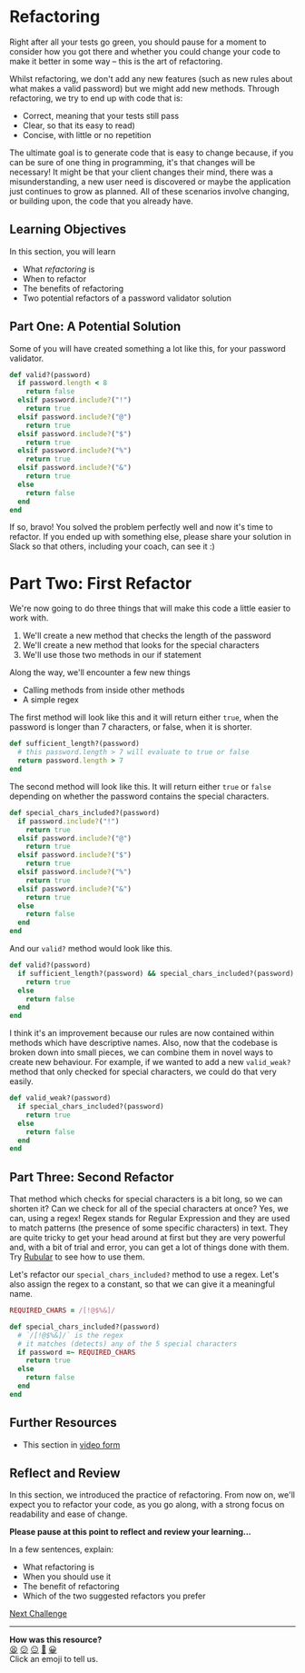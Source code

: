 # Refactoring

Right after all your tests go green, you should pause for a moment to consider how you got there and whether you could change your code to make it better in some way – this is the art of refactoring.

Whilst refactoring, we don't add any new features (such as new rules about what makes a valid password) but we might add new methods. Through refactoring, we try to end up with code that is:

- Correct, meaning that your tests still pass
- Clear, so that its easy to read)
- Concise, with little or no repetition

The ultimate goal is to generate code that is easy to change because, if you can be sure of one thing in programming, it's that changes will be necessary! It might be that your client changes their mind, there was a misunderstanding, a new user need is discovered or maybe the application just continues to grow as planned. All of these scenarios involve changing, or building upon, the code that you already have.

## Learning Objectives

In this section, you will learn
- What _refactoring_ is
- When to refactor
- The benefits of refactoring
- Two potential refactors of a password validator solution

## Part One: A Potential Solution

Some of you will have created something a lot like this, for your password validator.

```ruby
def valid?(password)
  if password.length < 8
    return false
  elsif password.include?("!")
    return true
  elsif password.include?("@")
    return true
  elsif password.include?("$")
    return true
  elsif password.include?("%")
    return true
  elsif password.include?("&")
    return true
  else
    return false
  end
end
```

If so, bravo! You solved the problem perfectly well and now it's time to refactor. If you ended up with something else, please share your solution in Slack so that others, including your coach, can see it :)

# Part Two: First Refactor

We're now going to do three things that will make this code a little easier to work with.

1. We'll create a new method that checks the length of the password
2. We'll create a new method that looks for the special characters
3. We'll use those two methods in our if statement

Along the way, we'll encounter a few new things
- Calling methods from inside other methods
- A simple regex

The first method will look like this and it will return either `true`, when the password is longer than 7 characters, or false, when it is shorter.

```ruby
def sufficient_length?(password)
  # this password.length > 7 will evaluate to true or false
  return password.length > 7
end
```

The second method will look like this. It will return either `true` or `false` depending on whether the password contains the special characters.

```ruby
def special_chars_included?(password)
  if password.include?("!")
    return true
  elsif password.include?("@")
    return true
  elsif password.include?("$")
    return true
  elsif password.include?("%")
    return true
  elsif password.include?("&")
    return true
  else
    return false
  end
end
```

And our `valid?` method would look like this.

```ruby
def valid?(password)
  if sufficient_length?(password) && special_chars_included?(password)
    return true
  else
    return false
  end
end
```

I think it's an improvement because our rules are now contained within methods which have descriptive names. Also, now that the codebase is broken down into small pieces, we can combine them in novel ways to create new behaviour. For example, if we wanted to add a new `valid_weak?` method that only checked for special characters, we could do that very easily.

```ruby
def valid_weak?(password)
  if special_chars_included?(password)
    return true
  else
    return false
  end
end
```

## Part Three: Second Refactor

That method which checks for special characters is a bit long, so we can shorten it? Can we check for all of the special characters at once? Yes, we can, using a regex! Regex stands for Regular Expression and they are used to match patterns (the presence of some specific characters) in text. They are quite tricky to get your head around at first but they are very powerful and, with a bit of trial and error, you can get a lot of things done with them. Try [Rubular](https://rubular.com/) to see how to use them.

Let's refactor our `special_chars_included?` method to use a regex. Let's also assign the regex to a constant, so that we can give it a meaningful name.

```ruby
REQUIRED_CHARS = /[!@$%&]/

def special_chars_included?(password)
  # `/[!@$%&]/` is the regex
  # it matches (detects) any of the 5 special characters
  if password =~ REQUIRED_CHARS
    return true
  else
    return false
  end
end
```

## Further Resources

- This section in [video form](https://youtu.be/PJWSKKMTVyo)

## Reflect and Review

In this section, we introduced the practice of refactoring. From now on, we'll expect you to refactor your code, as you go along, with a strong focus on readability and ease of change.

**Please pause at this point to reflect and review your learning...**

In a few sentences, explain:

- What refactoring is
- When you should use it
- The benefit of refactoring
- Which of the two suggested refactors you prefer


[Next Challenge](11_review.md)

<!-- BEGIN GENERATED SECTION DO NOT EDIT -->

---

**How was this resource?**  
[😫](https://airtable.com/shrUJ3t7KLMqVRFKR?prefill_Repository=makersacademy/ruby_foundations&prefill_File=chapter1/10_refactoring.md&prefill_Sentiment=😫) [😕](https://airtable.com/shrUJ3t7KLMqVRFKR?prefill_Repository=makersacademy/ruby_foundations&prefill_File=chapter1/10_refactoring.md&prefill_Sentiment=😕) [😐](https://airtable.com/shrUJ3t7KLMqVRFKR?prefill_Repository=makersacademy/ruby_foundations&prefill_File=chapter1/10_refactoring.md&prefill_Sentiment=😐) [🙂](https://airtable.com/shrUJ3t7KLMqVRFKR?prefill_Repository=makersacademy/ruby_foundations&prefill_File=chapter1/10_refactoring.md&prefill_Sentiment=🙂) [😀](https://airtable.com/shrUJ3t7KLMqVRFKR?prefill_Repository=makersacademy/ruby_foundations&prefill_File=chapter1/10_refactoring.md&prefill_Sentiment=😀)  
Click an emoji to tell us.

<!-- END GENERATED SECTION DO NOT EDIT -->
